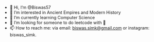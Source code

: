 - 👋 Hi, I’m @Biswas57
- 👀 I’m interested in Ancient Empires and Modern History
- 🌱 I’m currently learning Computer Science
- 🤝 I’m looking for someone to do leetcode with 🫶 
- 📫 How to reach me: via email: biswas.simk@gmail.com or instagram: biswas_simk.

<!---
Biswas57/Biswas57 is a ✨ special ✨ repository because its `README.md` (this file) appears on your GitHub profile.
You can click the Preview link to take a look at your changes.
--->
